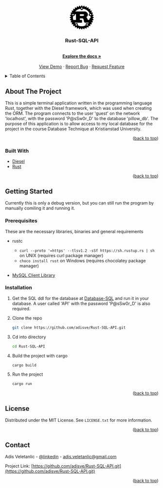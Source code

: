 <div id="top"></div>


<!-- PROJECT LOGO -->
<br />
<div align="center">
  <a href="https://github.com/adisve/Rust-SQL-API.git">
    <img src="https://github.com/adisve/Rust-SQL-API/blob/main/rust-logo.svg" alt="Logo" width="80" height="80">
  </a>

<h3 align="center">Rust-SQL-API</h3>

  <p align="center">
    <br />
    <a href="https://github.com/github_username/repo_name"><strong>Explore the docs »</strong></a>
    <br />
    <br />
    <a href="https://github.com/github_username/repo_name">View Demo</a>
    ·
    <a href="https://github.com/github_username/repo_name/issues">Report Bug</a>
    ·
    <a href="https://github.com/github_username/repo_name/issues">Request Feature</a>
  </p>
</div>



<!-- TABLE OF CONTENTS -->
<details>
  <summary>Table of Contents</summary>
  <ol>
    <li>
      <a href="#about-the-project">About The Project</a>
      <ul>
        <li><a href="#built-with">Built With</a></li>
      </ul>
    </li>
    <li>
      <a href="#getting-started">Getting Started</a>
      <ul>
        <li><a href="#prerequisites">Prerequisites</a></li>
        <li><a href="#installation">Installation</a></li>
      </ul>
    </li>
    <li><a href="#usage">Usage</a></li>
    <li><a href="#roadmap">Roadmap</a></li>
    <li><a href="#contributing">Contributing</a></li>
    <li><a href="#license">License</a></li>
    <li><a href="#contact">Contact</a></li>
    <li><a href="#acknowledgments">Acknowledgments</a></li>
  </ol>
</details>



<!-- ABOUT THE PROJECT -->
## About The Project

This is a simple terminal application written in the programming language Rust, together with the Diesel framework, which was used when creating the ORM.
The program connects to the user 'guest' on the network 'localhost', with the password 'P@sSw0r_D' to the database 'pillow_db'.
The purpose of this application is to allow access to my local database for the project in the course Database Technique at Kristianstad University.
<p align="right">(<a href="#top">back to top</a>)</p>



### Built With

* [Diesel](https://diesel.rs/)
* [Rust](https://www.rust-lang.org/)

<p align="right">(<a href="#top">back to top</a>)</p>



<!-- GETTING STARTED -->
## Getting Started

Currently this is only a debug version, but you can still run the program by manually
comiling it and running it.

### Prerequisites

These are the necessary libraries, binaries and general requirements
* rustc
  - ```curl --proto '=https' --tlsv1.2 -sSf https://sh.rustup.rs | sh``` on UNIX (requires curl package manager)
  - ```choco install rust``` on Windows (requires chocolatey package manager)

* [MySQL Client Library](https://dev.mysql.com/downloads/c-api/)


### Installation

1. Get the SQL ddl for the database at [Database-SQL](https://github.com/adisve/Rust-SQL-API/blob/main/DATABASE.sql) and
   run it in your database. A user called 'API' with the password 'P@sSw0r_D' is also required.
   
2. Clone the repo
   ```sh
   git clone https://github.com/adisve/Rust-SQL-API.git
   ```
   
3. Cd into directory
   ```sh
   cd Rust-SQL-API
   ```
   
4. Build the project with cargo
   ```rs
   cargo build
   ```
   
5. Run the project
   ```rs
   cargo run
   ```


<p align="right">(<a href="#top">back to top</a>)</p>



<!-- USAGE EXAMPLES -->
<!--
## Usage

Use this space to show useful examples of how a project can be used. Additional screenshots, code examples and demos work well in this space. You may also link to more resources.

_For more examples, please refer to the [Documentation](https://example.com)_

<p align="right">(<a href="#top">back to top</a>)</p>

<!-- LICENSE -->
## License

Distributed under the MIT License. See `LICENSE.txt` for more information.

<p align="right">(<a href="#top">back to top</a>)</p>



<!-- CONTACT -->
## Contact

Adis Veletanlic - [@linkedin](https://www.linkedin.com/in/adis-veletanlic-2b51b4229/) - adis.veletanlic@gmail.com

Project Link: [https://github.com/adisve/Rust-SQL-API.git](https://github.com/adisve/Rust-SQL-API.git)

<p align="right">(<a href="#top">back to top</a>)</p>
